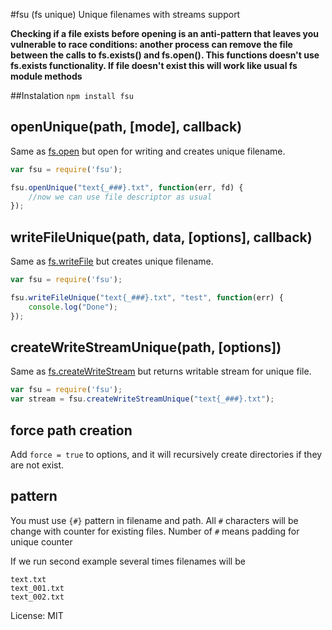 #fsu (fs unique)
Unique filenames with streams support

**Checking if a file exists before opening is an anti-pattern that leaves you vulnerable to race conditions: another process can remove the file between the calls to fs.exists() and fs.open(). This functions doesn't use fs.exists functionality. If file doesn't exist this will work like usual fs module methods**

##Instalation
`npm install fsu`

## openUnique(path, [mode], callback)
Same as [fs.open](http://nodejs.org/api/fs.html#fs_fs_open_path_flags_mode_callback) but open for writing and creates unique filename.

```js
var fsu = require('fsu');

fsu.openUnique("text{_###}.txt", function(err, fd) {
    //now we can use file descriptor as usual
});
```

## writeFileUnique(path, data, [options], callback)
Same as [fs.writeFile](http://nodejs.org/api/fs.html#fs_fs_writefile_filename_data_options_callback) but creates unique filename.

```js
var fsu = require('fsu');

fsu.writeFileUnique("text{_###}.txt", "test", function(err) {
    console.log("Done");
});
```

## createWriteStreamUnique(path, [options])
Same as [fs.createWriteStream](https://nodejs.org/api/fs.html#fs_fs_createwritestream_path_options) but returns writable stream for unique file.

```js
var fsu = require('fsu');
var stream = fsu.createWriteStreamUnique("text{_###}.txt");
```

## force path creation
Add `force = true` to options, and it will recursively create directories if they are not exist.

## pattern
You must use `{#}` pattern in filename and path. All `#` characters will be change with counter for existing files. Number of `#` means padding for unique counter

If we run second example several times filenames will be
```
text.txt
text_001.txt
text_002.txt
```


License: MIT

